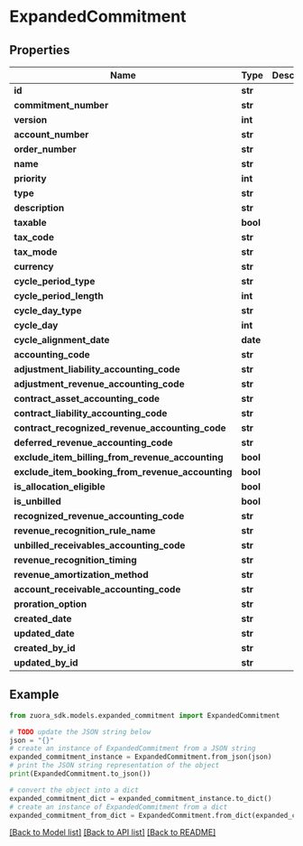 # ExpandedCommitment


## Properties

Name | Type | Description | Notes
------------ | ------------- | ------------- | -------------
**id** | **str** |  | [optional] 
**commitment_number** | **str** |  | [optional] 
**version** | **int** |  | [optional] 
**account_number** | **str** |  | [optional] 
**order_number** | **str** |  | [optional] 
**name** | **str** |  | [optional] 
**priority** | **int** |  | [optional] 
**type** | **str** |  | [optional] 
**description** | **str** |  | [optional] 
**taxable** | **bool** |  | [optional] 
**tax_code** | **str** |  | [optional] 
**tax_mode** | **str** |  | [optional] 
**currency** | **str** |  | [optional] 
**cycle_period_type** | **str** |  | [optional] 
**cycle_period_length** | **int** |  | [optional] 
**cycle_day_type** | **str** |  | [optional] 
**cycle_day** | **int** |  | [optional] 
**cycle_alignment_date** | **date** |  | [optional] 
**accounting_code** | **str** |  | [optional] 
**adjustment_liability_accounting_code** | **str** |  | [optional] 
**adjustment_revenue_accounting_code** | **str** |  | [optional] 
**contract_asset_accounting_code** | **str** |  | [optional] 
**contract_liability_accounting_code** | **str** |  | [optional] 
**contract_recognized_revenue_accounting_code** | **str** |  | [optional] 
**deferred_revenue_accounting_code** | **str** |  | [optional] 
**exclude_item_billing_from_revenue_accounting** | **bool** |  | [optional] 
**exclude_item_booking_from_revenue_accounting** | **bool** |  | [optional] 
**is_allocation_eligible** | **bool** |  | [optional] 
**is_unbilled** | **bool** |  | [optional] 
**recognized_revenue_accounting_code** | **str** |  | [optional] 
**revenue_recognition_rule_name** | **str** |  | [optional] 
**unbilled_receivables_accounting_code** | **str** |  | [optional] 
**revenue_recognition_timing** | **str** |  | [optional] 
**revenue_amortization_method** | **str** |  | [optional] 
**account_receivable_accounting_code** | **str** |  | [optional] 
**proration_option** | **str** |  | [optional] 
**created_date** | **str** |  | [optional] 
**updated_date** | **str** |  | [optional] 
**created_by_id** | **str** |  | [optional] 
**updated_by_id** | **str** |  | [optional] 

## Example

```python
from zuora_sdk.models.expanded_commitment import ExpandedCommitment

# TODO update the JSON string below
json = "{}"
# create an instance of ExpandedCommitment from a JSON string
expanded_commitment_instance = ExpandedCommitment.from_json(json)
# print the JSON string representation of the object
print(ExpandedCommitment.to_json())

# convert the object into a dict
expanded_commitment_dict = expanded_commitment_instance.to_dict()
# create an instance of ExpandedCommitment from a dict
expanded_commitment_from_dict = ExpandedCommitment.from_dict(expanded_commitment_dict)
```
[[Back to Model list]](../README.md#documentation-for-models) [[Back to API list]](../README.md#documentation-for-api-endpoints) [[Back to README]](../README.md)


